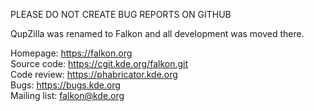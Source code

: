 PLEASE DO NOT CREATE BUG REPORTS ON GITHUB

QupZilla was renamed to Falkon and all development was moved there.

Homepage: https://falkon.org  
Source code: https://cgit.kde.org/falkon.git  
Code review: https://phabricator.kde.org  
Bugs: https://bugs.kde.org  
Mailing list: falkon@kde.org  
